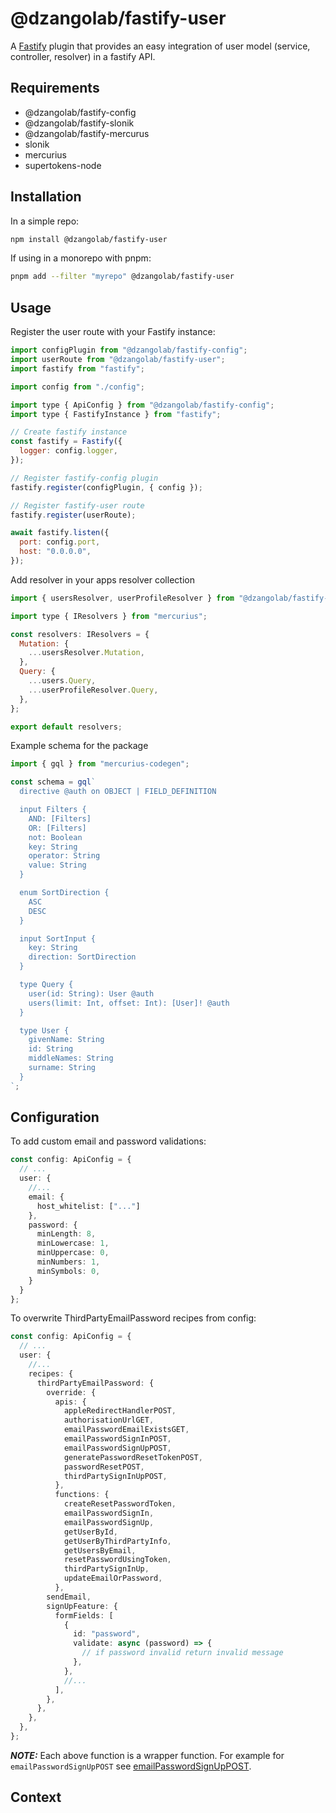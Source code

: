 # @dzangolab/fastify-user

A [Fastify](https://github.com/fastify/fastify) plugin that provides an easy integration of user model (service, controller, resolver) in a fastify API.

## Requirements

- @dzangolab/fastify-config
- @dzangolab/fastify-slonik
- @dzangolab/fastify-mercurus
- slonik
- mercurius
- supertokens-node

## Installation

In a simple repo:

```bash
npm install @dzangolab/fastify-user
```

If using in a monorepo with pnpm:

```bash
pnpm add --filter "myrepo" @dzangolab/fastify-user
```

## Usage

Register the user route with your Fastify instance:

```javascript
import configPlugin from "@dzangolab/fastify-config";
import userRoute from "@dzangolab/fastify-user";
import fastify from "fastify";

import config from "./config";

import type { ApiConfig } from "@dzangolab/fastify-config";
import type { FastifyInstance } from "fastify";

// Create fastify instance
const fastify = Fastify({
  logger: config.logger,
});

// Register fastify-config plugin
fastify.register(configPlugin, { config });

// Register fastify-user route
fastify.register(userRoute);

await fastify.listen({
  port: config.port,
  host: "0.0.0.0",
});
```

Add resolver in your apps resolver collection

```javascript
import { usersResolver, userProfileResolver } from "@dzangolab/fastify-user";

import type { IResolvers } from "mercurius";

const resolvers: IResolvers = {
  Mutation: {
    ...usersResolver.Mutation,
  },
  Query: {
    ...users.Query,
    ...userProfileResolver.Query,
  },
};

export default resolvers;
```

Example schema for the package

```javascript
import { gql } from "mercurius-codegen";

const schema = gql`
  directive @auth on OBJECT | FIELD_DEFINITION

  input Filters {
    AND: [Filters]
    OR: [Filters]
    not: Boolean
    key: String
    operator: String
    value: String
  }

  enum SortDirection {
    ASC
    DESC
  }

  input SortInput {
    key: String
    direction: SortDirection
  }

  type Query {
    user(id: String): User @auth
    users(limit: Int, offset: Int): [User]! @auth
  }

  type User {
    givenName: String
    id: String
    middleNames: String
    surname: String
  }
`;
```

## Configuration
To add custom email and password validations:
```typescript
const config: ApiConfig = {
  // ...
  user: {
    //...
    email: {
      host_whitelist: ["..."]
    },
    password: {
      minLength: 8,
      minLowercase: 1,
      minUppercase: 0,
      minNumbers: 1,
      minSymbols: 0,
    }
  }
};
```

To overwrite ThirdPartyEmailPassword recipes from config:
```typescript
const config: ApiConfig = {
  // ...
  user: {
    //...
    recipes: {
      thirdPartyEmailPassword: {
        override: {
          apis: {
            appleRedirectHandlerPOST,
            authorisationUrlGET,
            emailPasswordEmailExistsGET,
            emailPasswordSignInPOST,
            emailPasswordSignUpPOST,
            generatePasswordResetTokenPOST,
            passwordResetPOST,
            thirdPartySignInUpPOST,
          },
          functions: {
            createResetPasswordToken,
            emailPasswordSignIn,
            emailPasswordSignUp,
            getUserById,
            getUserByThirdPartyInfo,
            getUsersByEmail,
            resetPasswordUsingToken,
            thirdPartySignInUp,
            updateEmailOrPassword,
          },
        sendEmail,
        signUpFeature: {
          formFields: [
            {
              id: "password",
              validate: async (password) => {
                // if password invalid return invalid message
              },
            },
            //...
          ],
        },
      },
    },
  },
};
```
**_NOTE:_**  Each above function is a wrapper function. For example for `emailPasswordSignUpPOST` see [emailPasswordSignUpPOST](src/supertokens/recipes/config/third-party-email-password/emailPasswordSignUpPost.ts).

## Context
